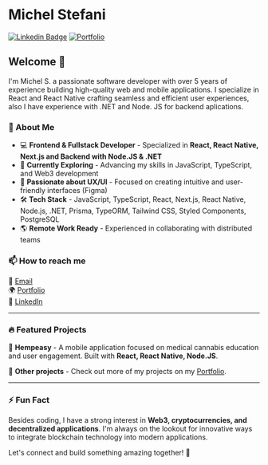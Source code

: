 # Michel Stefani

[![Linkedin Badge](https://img.shields.io/badge/-LinkedIn-blue?style=flat-square&logo=Linkedin&logoColor=white&link=https://www.linkedin.com/in/michelstefanii/)](https://www.linkedin.com/in/michelstefanii)
[![Portfolio](https://img.shields.io/badge/-Portfolio-black?style=flat-square&logo=web&logoColor=white&link=https://michellstefanii.github.io/)](https://michellstefanii.github.io/)

## Welcome 👋

I'm Michel S. a passionate software developer with over 5 years of experience building high-quality web and mobile applications. I specialize in React and React Native crafting seamless and efficient user experiences, also I have experience with .NET and Node. JS for backend aplications.

### 🚀 About Me
- 💻 **Frontend & Fullstack Developer** - Specialized in **React, React Native, Next.js and Backend with Node.JS & .NET**
- 🌱 **Currently Exploring** - Advancing my skills in JavaScript, TypeScript, and Web3 development
- 🎨 **Passionate about UX/UI** - Focused on creating intuitive and user-friendly interfaces (Figma)
- 🛠 **Tech Stack** - JavaScript, TypeScript, React, Next.js, React Native, Node.js, .NET, Prisma, TypeORM, Tailwind CSS, Styled Components, PostgreSQL
- 🌎 **Remote Work Ready** - Experienced in collaborating with distributed teams

### 📫 How to reach me
📧 [Email](mailto:michel.stefani.dev@gmail.com)  
🌍 [Portfolio](https://michellstefanii.github.io/)  
💼 [LinkedIn](https://www.linkedin.com/in/michelstefanii/)  

---

### 🔥 Featured Projects

🔹 **Hempeasy** - A mobile application focused on medical cannabis education and user engagement. Built with **React, React Native, Node.JS**.

🔹 **Other projects** - Check out more of my projects on my [Portfolio](https://michellstefanii.github.io/).

---

### ⚡ Fun Fact
Besides coding, I have a strong interest in **Web3, cryptocurrencies, and decentralized applications**. I'm always on the lookout for innovative ways to integrate blockchain technology into modern applications.

Let's connect and build something amazing together! 🚀

